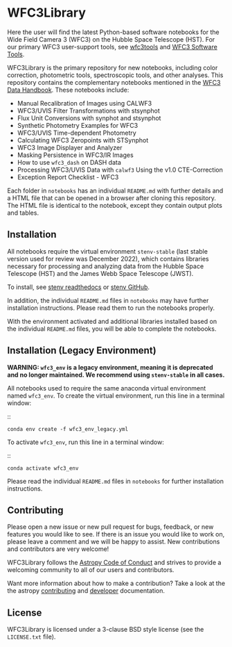 WFC3Library
===========

Here the user will find the latest Python-based software notebooks for the Wide
Field Camera 3 (WFC3) on the Hubble Space Telescope (HST). For our primary WFC3
user-support tools, see [wfc3tools](https://github.com/spacetelescope/wfc3tools) and 
[WFC3 Software Tools](https://www.stsci.edu/hst/instrumentation/wfc3/software-tools).

WFC3Library is the primary repository for new notebooks, including color 
correction, photometric tools, spectroscopic tools, and other analyses. This 
repository contains the complementary notebooks mentioned in the 
[WFC3 Data Handbook](https://hst-docs.stsci.edu/wfc3dhb). These notebooks include:

- Manual Recalibration of Images using CALWF3
- WFC3/UVIS Filter Transformations with stsynphot
- Flux Unit Conversions with synphot and stsynphot
- Synthetic Photometry Examples for WFC3
- WFC3/UVIS Time-dependent Photometry
- Calculating WFC3 Zeropoints with STSynphot
- WFC3 Image Displayer and Analyzer
- Masking Persistence in WFC3/IR Images
- How to use `wfc3_dash` on DASH data
- Processing WFC3/UVIS Data with `calwf3` Using the v1.0 CTE-Correction
- Exception Report Checklist - WFC3

Each folder in `notebooks` has an individual `README.md` with further 
details and a HTML file that can be opened in a browser after cloning this 
repository. The HTML file is identical to the notebook, except they contain 
output plots and tables.

Installation
------------

All notebooks require the virtual environment `stenv-stable` (last stable 
version used for review was December 2022), which contains libraries necessary
for processing and analyzing data from the Hubble Space Telescope (HST) and the
James Webb Space Telescope (JWST).

To install, see [stenv readthedocs](https://stenv.readthedocs.io/en/latest/)
or [stenv GitHub](https://github.com/spacetelescope/stenv). 

In addition, the individual `README.md` files in `notebooks` may have 
further installation instructions. Please read them to run the notebooks 
properly.

With the environment activated and additional libraries installed based on the
individual `README.md` files, you will be able to complete the notebooks.

Installation (Legacy Environment)
---------------------------------

**WARNING: `wfc3_env` is a legacy environment, meaning it is deprecated**
**and no longer maintained. We recommend using `stenv-stable` in all cases.**

All notebooks used to require the same anaconda virtual environment named 
`wfc3_env`. To create the virtual environment, run this line in a terminal 
window:

::

    conda env create -f wfc3_env_legacy.yml

To activate `wfc3_env`, run this line in a terminal window:

::

    conda activate wfc3_env

Please read the individual `README.md` files in `notebooks` for further 
installation instructions.

Contributing
------------

Please open a new issue or new pull request for bugs, feedback, or new features
you would like to see. If there is an issue you would like to work on, please
leave a comment and we will be happy to assist. New contributions and
contributors are very welcome!

WFC3Library follows the 
[Astropy Code of Conduct](https://www.astropy.org/code_of_conduct.html)
and strives to provide a welcoming community to all of our users and 
contributors.

Want more information about how to make a contribution?  Take a look at
the the astropy 
[contributing](https://www.astropy.org/contribute.html)
and [developer](https://docs.astropy.org/en/stable/index.html#developer-documentation) 
documentation.


License
-------

WFC3Library is licensed under a 3-clause BSD style license (see the `LICENSE.txt` file).
